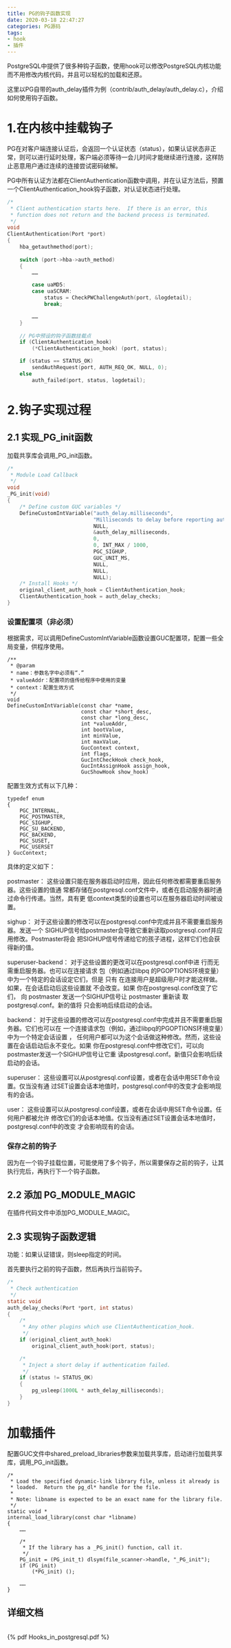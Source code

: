 ```yaml
---
title: PG的钩子函数实现
date: 2020-03-18 22:47:27
categories: PG源码
tags:
- hook
- 插件
---
```


PostgreSQL中提供了很多种钩子函数，使用hook可以修改PostgreSQL内核功能而不用修改内核代码，并且可以轻松的加载和还原。

这里以PG自带的auth_delay插件为例（contrib/auth_delay/auth_delay.c），介绍如何使用钩子函数。

# 1.在内核中挂载钩子
PG在对客户端连接认证后，会返回一个认证状态（status），如果认证状态非正常，则可以进行延时处理，客户端必须等待一会儿时间才能继续进行连接，这样防止恶意用户通过连续的连接尝试密码破解。

PG中所有认证方法都在ClientAuthentication函数中调用，并在认证方法后，预置一个ClientAuthentication_hook钩子函数，对认证状态进行处理。

```c
/*
 * Client authentication starts here.  If there is an error, this
 * function does not return and the backend process is terminated.
 */
void
ClientAuthentication(Port *port)
{
    hba_getauthmethod(port);
    
    switch (port->hba->auth_method)
	{
		……

		case uaMD5:
		case uaSCRAM:
			status = CheckPWChallengeAuth(port, &logdetail);
			break;

		……
	}
	
	// PG中预设的钩子函数挂载点
	if (ClientAuthentication_hook)
		(*ClientAuthentication_hook) (port, status);

	if (status == STATUS_OK)
		sendAuthRequest(port, AUTH_REQ_OK, NULL, 0);
	else
		auth_failed(port, status, logdetail);
```

# 2.钩子实现过程

## 2.1 实现_PG_init函数
加载共享库会调用_PG_init函数。
```c
/*
 * Module Load Callback
 */
void
_PG_init(void)
{
	/* Define custom GUC variables */
	DefineCustomIntVariable("auth_delay.milliseconds",
							"Milliseconds to delay before reporting authentication failure",
							NULL,
							&auth_delay_milliseconds,
							0,
							0, INT_MAX / 1000,
							PGC_SIGHUP,
							GUC_UNIT_MS,
							NULL,
							NULL,
							NULL);
	/* Install Hooks */
	original_client_auth_hook = ClientAuthentication_hook;
	ClientAuthentication_hook = auth_delay_checks;
}
```
### 设置配置项（非必须）
根据需求，可以调用DefineCustomIntVariable函数设置GUC配置项，配置一些全局变量，供程序使用。

```
/** 
 * @param
 * name：参数名字中必须有“.”
 * valueAddr：配置项的值传给程序中使用的变量
 * context：配置生效方式
 */
void
DefineCustomIntVariable(const char *name,
						const char *short_desc,
						const char *long_desc,
						int *valueAddr,
						int bootValue,
						int minValue,
						int maxValue,
						GucContext context,
						int flags,
						GucIntCheckHook check_hook,
						GucIntAssignHook assign_hook,
						GucShowHook show_hook)
```

配置生效方式有以下几种：
```
typedef enum
{
	PGC_INTERNAL,
	PGC_POSTMASTER,
	PGC_SIGHUP,
	PGC_SU_BACKEND,
	PGC_BACKEND,
	PGC_SUSET,
	PGC_USERSET
} GucContext;
```
具体的定义如下：

postmaster： 这些设置只能在服务器启动时应用，因此任何修改都需要重启服务器。这些设置的值通 常都存储在postgresql.conf文件中，或者在启动服务器时通过命令行传递。当然，具有更 低context类型的设置也可以在服务器启动时间被设置。 

sighup： 对于这些设置的修改可以在postgresql.conf中完成并且不需要重启服务器。发送一个 SIGHUP信号给postmaster会导致它重新读取postgresql.conf并应用修改。Postmaster将会 把SIGHUP信号传递给它的孩子进程，这样它们也会获得新的值。 

superuser-backend： 对于这些设置的更改可以在postgresql.conf中进 行而无需重启服务器。也可以在连接请求 包（例如通过libpq 的PGOPTIONS环境变量）中为一个特定的会话设定它们，但是 只有 在连接用户是超级用户时才能这样做。如果，在会话启动后这些设置就 不会改变。如果 你在postgresql.conf改变了它们， 向 postmaster 发送一个SIGHUP信号让 postmaster 重新读 取postgresql.conf。新的值将 只会影响后续启动的会话。 


backend： 对于这些设置的修改可以在postgresql.conf中完成并且不需要重启服务器。它们也可以在 一个连接请求包（例如，通过libpq的PGOPTIONS环境变量）中为一个特定会话设置 ， 任何用户都可以为这个会话做这种修改。然而，这些设置在会话启动后永不变化。如果 你在postgresql.conf中修改它们，可以向postmaster发送一个SIGHUP信号让它重 读postgresql.conf。新值只会影响后续启动的会话。 

superuser： 这些设置可以从postgresql.conf设置，或者在会话中用SET命令设置。仅当没有通 过SET设置会话本地值时，postgresql.conf中的改变才会影响现有的会话。 

user： 这些设置可以从postgresql.conf设置，或者在会话中用SET命令设置。任何用户都被允许 修改它们的会话本地值。仅当没有通过SET设置会话本地值时，postgresql.conf中的改变 才会影响现有的会话。


### 保存之前的钩子
因为在一个钩子挂载位置，可能使用了多个钩子，所以需要保存之前的钩子，让其执行完后，再执行下一个钩子函数。

## 2.2 添加 PG_MODULE_MAGIC
在插件代码文件中添加PG_MODULE_MAGIC。

## 2.3 实现钩子函数逻辑
功能：如果认证错误，则sleep指定的时间。

首先要执行之前的钩子函数，然后再执行当前钩子。

```c
/*
 * Check authentication
 */
static void
auth_delay_checks(Port *port, int status)
{
	/*
	 * Any other plugins which use ClientAuthentication_hook.
	 */
	if (original_client_auth_hook)
		original_client_auth_hook(port, status);

	/*
	 * Inject a short delay if authentication failed.
	 */
	if (status != STATUS_OK)
	{
		pg_usleep(1000L * auth_delay_milliseconds);
	}
}
```

# 加载插件
配置GUC文件中shared_preload_libraries参数来加载共享库，启动进行加载共享库，调用_PG_init函数。
```
/*
 * Load the specified dynamic-link library file, unless it already is
 * loaded.  Return the pg_dl* handle for the file.
 *
 * Note: libname is expected to be an exact name for the library file.
 */
static void *
internal_load_library(const char *libname)
{
    ……
    
    /*
     * If the library has a _PG_init() function, call it.
     */
    PG_init = (PG_init_t) dlsym(file_scanner->handle, "_PG_init");
    if (PG_init)
        (*PG_init) ();
    
    ……
}
```







## 详细文档

<br>
{% pdf Hooks_in_postgresql.pdf %} 
</br>


